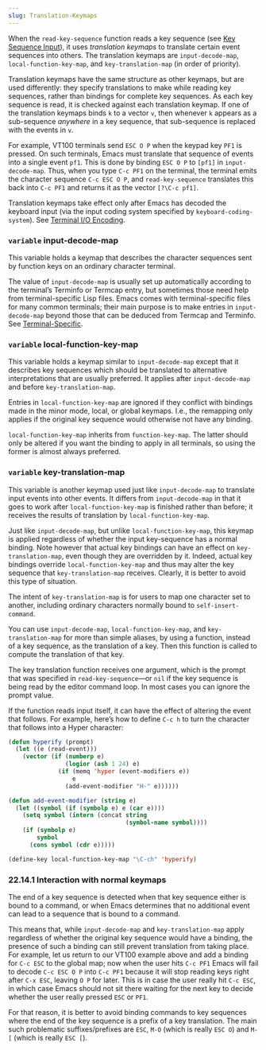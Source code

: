 ```yaml
---
slug: Translation-Keymaps
---
```


When the `read-key-sequence` function reads a key sequence (see [Key Sequence Input](Key-Sequence-Input)), it uses *translation keymaps* to translate certain event sequences into others. The translation keymaps are `input-decode-map`, `local-function-key-map`, and `key-translation-map` (in order of priority).

Translation keymaps have the same structure as other keymaps, but are used differently: they specify translations to make while reading key sequences, rather than bindings for complete key sequences. As each key sequence is read, it is checked against each translation keymap. If one of the translation keymaps binds `k` to a vector `v`, then whenever `k` appears as a sub-sequence *anywhere* in a key sequence, that sub-sequence is replaced with the events in `v`.

For example, VT100 terminals send `ESC O P` when the keypad key `PF1` is pressed. On such terminals, Emacs must translate that sequence of events into a single event `pf1`. This is done by binding `ESC O P` to `[pf1]` in `input-decode-map`. Thus, when you type `C-c PF1` on the terminal, the terminal emits the character sequence `C-c ESC O P`, and `read-key-sequence` translates this back into `C-c PF1` and returns it as the vector `[?\C-c pf1]`.

Translation keymaps take effect only after Emacs has decoded the keyboard input (via the input coding system specified by `keyboard-coding-system`). See [Terminal I/O Encoding](Terminal-I_002fO-Encoding).

### <span className="tag variable">`variable`</span> **input-decode-map**

This variable holds a keymap that describes the character sequences sent by function keys on an ordinary character terminal.

The value of `input-decode-map` is usually set up automatically according to the terminal’s Terminfo or Termcap entry, but sometimes those need help from terminal-specific Lisp files. Emacs comes with terminal-specific files for many common terminals; their main purpose is to make entries in `input-decode-map` beyond those that can be deduced from Termcap and Terminfo. See [Terminal-Specific](Terminal_002dSpecific).

### <span className="tag variable">`variable`</span> **local-function-key-map**

This variable holds a keymap similar to `input-decode-map` except that it describes key sequences which should be translated to alternative interpretations that are usually preferred. It applies after `input-decode-map` and before `key-translation-map`.

Entries in `local-function-key-map` are ignored if they conflict with bindings made in the minor mode, local, or global keymaps. I.e., the remapping only applies if the original key sequence would otherwise not have any binding.

`local-function-key-map` inherits from `function-key-map`. The latter should only be altered if you want the binding to apply in all terminals, so using the former is almost always preferred.

### <span className="tag variable">`variable`</span> **key-translation-map**

This variable is another keymap used just like `input-decode-map` to translate input events into other events. It differs from `input-decode-map` in that it goes to work after `local-function-key-map` is finished rather than before; it receives the results of translation by `local-function-key-map`.

Just like `input-decode-map`, but unlike `local-function-key-map`, this keymap is applied regardless of whether the input key-sequence has a normal binding. Note however that actual key bindings can have an effect on `key-translation-map`, even though they are overridden by it. Indeed, actual key bindings override `local-function-key-map` and thus may alter the key sequence that `key-translation-map` receives. Clearly, it is better to avoid this type of situation.

The intent of `key-translation-map` is for users to map one character set to another, including ordinary characters normally bound to `self-insert-command`.

You can use `input-decode-map`, `local-function-key-map`, and `key-translation-map` for more than simple aliases, by using a function, instead of a key sequence, as the translation of a key. Then this function is called to compute the translation of that key.

The key translation function receives one argument, which is the prompt that was specified in `read-key-sequence`—or `nil` if the key sequence is being read by the editor command loop. In most cases you can ignore the prompt value.

If the function reads input itself, it can have the effect of altering the event that follows. For example, here’s how to define `C-c h` to turn the character that follows into a Hyper character:

```lisp
(defun hyperify (prompt)
  (let ((e (read-event)))
    (vector (if (numberp e)
                (logior (ash 1 24) e)
              (if (memq 'hyper (event-modifiers e))
                  e
                (add-event-modifier "H-" e))))))

(defun add-event-modifier (string e)
  (let ((symbol (if (symbolp e) e (car e))))
    (setq symbol (intern (concat string
                                 (symbol-name symbol))))
    (if (symbolp e)
        symbol
      (cons symbol (cdr e)))))

(define-key local-function-key-map "\C-ch" 'hyperify)
```

### 22.14.1 Interaction with normal keymaps

The end of a key sequence is detected when that key sequence either is bound to a command, or when Emacs determines that no additional event can lead to a sequence that is bound to a command.

This means that, while `input-decode-map` and `key-translation-map` apply regardless of whether the original key sequence would have a binding, the presence of such a binding can still prevent translation from taking place. For example, let us return to our VT100 example above and add a binding for `C-c ESC` to the global map; now when the user hits `C-c PF1` Emacs will fail to decode `C-c ESC O P` into `C-c PF1` because it will stop reading keys right after `C-x ESC`, leaving `O P` for later. This is in case the user really hit `C-c ESC`, in which case Emacs should not sit there waiting for the next key to decide whether the user really pressed `ESC` or `PF1`.

For that reason, it is better to avoid binding commands to key sequences where the end of the key sequence is a prefix of a key translation. The main such problematic suffixes/prefixes are `ESC`, `M-O` (which is really `ESC O`) and `M-[` (which is really `ESC [`).
